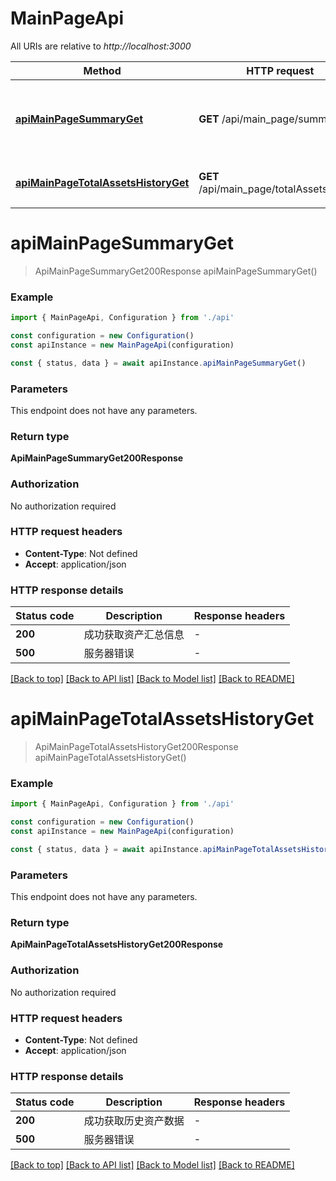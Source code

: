 # MainPageApi

All URIs are relative to _http://localhost:3000_

| Method                                                                    | HTTP request                              | Description                                |
| ------------------------------------------------------------------------- | ----------------------------------------- | ------------------------------------------ |
| [**apiMainPageSummaryGet**](#apimainpagesummaryget)                       | **GET** /api/main_page/summary            | 获取资产汇总信息(总资产、总盈亏、当日盈亏) |
| [**apiMainPageTotalAssetsHistoryGet**](#apimainpagetotalassetshistoryget) | **GET** /api/main_page/totalAssetsHistory | 获取近10天的总资产变化数据                 |

# **apiMainPageSummaryGet**

> ApiMainPageSummaryGet200Response apiMainPageSummaryGet()

### Example

```typescript
import { MainPageApi, Configuration } from './api'

const configuration = new Configuration()
const apiInstance = new MainPageApi(configuration)

const { status, data } = await apiInstance.apiMainPageSummaryGet()
```

### Parameters

This endpoint does not have any parameters.

### Return type

**ApiMainPageSummaryGet200Response**

### Authorization

No authorization required

### HTTP request headers

- **Content-Type**: Not defined
- **Accept**: application/json

### HTTP response details

| Status code | Description          | Response headers |
| ----------- | -------------------- | ---------------- |
| **200**     | 成功获取资产汇总信息 | -                |
| **500**     | 服务器错误           | -                |

[[Back to top]](#) [[Back to API list]](../README.md#documentation-for-api-endpoints) [[Back to Model list]](../README.md#documentation-for-models) [[Back to README]](../README.md)

# **apiMainPageTotalAssetsHistoryGet**

> ApiMainPageTotalAssetsHistoryGet200Response apiMainPageTotalAssetsHistoryGet()

### Example

```typescript
import { MainPageApi, Configuration } from './api'

const configuration = new Configuration()
const apiInstance = new MainPageApi(configuration)

const { status, data } = await apiInstance.apiMainPageTotalAssetsHistoryGet()
```

### Parameters

This endpoint does not have any parameters.

### Return type

**ApiMainPageTotalAssetsHistoryGet200Response**

### Authorization

No authorization required

### HTTP request headers

- **Content-Type**: Not defined
- **Accept**: application/json

### HTTP response details

| Status code | Description          | Response headers |
| ----------- | -------------------- | ---------------- |
| **200**     | 成功获取历史资产数据 | -                |
| **500**     | 服务器错误           | -                |

[[Back to top]](#) [[Back to API list]](../README.md#documentation-for-api-endpoints) [[Back to Model list]](../README.md#documentation-for-models) [[Back to README]](../README.md)
